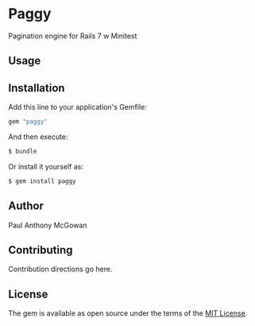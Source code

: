 # Paggy
Pagination engine for Rails 7 w Minitest

## Usage


## Installation
Add this line to your application's Gemfile:

```ruby
gem "paggy"
```

And then execute:
```bash
$ bundle
```

Or install it yourself as:
```bash
$ gem install paggy
```
## Author 

Paul Anthony McGowan

## Contributing
Contribution directions go here.

## License
The gem is available as open source under the terms of the [MIT License](https://opensource.org/licenses/MIT).
